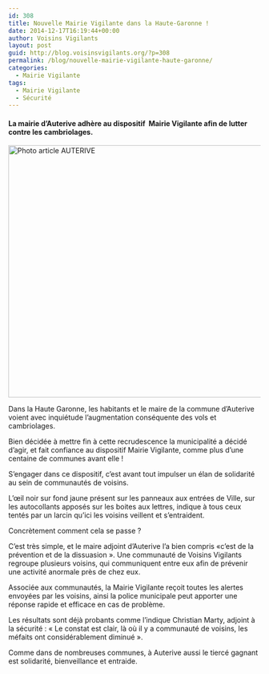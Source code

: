 ```yaml
---
id: 308
title: Nouvelle Mairie Vigilante dans la Haute-Garonne !
date: 2014-12-17T16:19:44+00:00
author: Voisins Vigilants
layout: post
guid: http://blog.voisinsvigilants.org/?p=308
permalink: /blog/nouvelle-mairie-vigilante-haute-garonne/
categories:
  - Mairie Vigilante
tags:
  - Mairie Vigilante
  - Sécurité
---
```

#### La mairie d’Auterive adhère au dispositif  Mairie Vigilante afin de lutter contre les cambriolages.

[<img class="alignnone size-full wp-image-309" src="http://blog.voisinsvigilants.org/wp-content/uploads/2014/12/Photo-article-AUTERIVE.jpg" alt="Photo article AUTERIVE" width="766" height="503" />](http://blog.voisinsvigilants.org/wp-content/uploads/2014/12/Photo-article-AUTERIVE.jpg)

Dans la Haute Garonne, les habitants et le maire de la commune d’Auterive voient avec inquiétude l’augmentation conséquente des vols et cambriolages.

Bien décidée à mettre fin à cette recrudescence la municipalité a décidé d’agir, et fait confiance au dispositif Mairie Vigilante, comme plus d’une centaine de communes avant elle !

S’engager dans ce dispositif, c’est avant tout impulser un élan de solidarité au sein de communautés de voisins.
  
L’œil noir sur fond jaune présent sur les panneaux aux entrées de Ville, sur les autocollants apposés sur les boites aux lettres, indique à tous ceux tentés par un larcin qu’ici les voisins veillent et s’entraident.

Concrètement comment cela se passe ?
  
C’est très simple, et le maire adjoint d’Auterive l’a bien compris «c’est de la prévention et de la dissuasion ». Une communauté de Voisins Vigilants regroupe plusieurs voisins, qui communiquent entre eux afin de prévenir une activité anormale près de chez eux.

Associée aux communautés, la Mairie Vigilante reçoit toutes les alertes envoyées par les voisins, ainsi la police municipale peut apporter une réponse rapide et efficace en cas de problème.

Les résultats sont déjà probants comme l’indique Christian Marty, adjoint à la sécurité : « Le constat est clair, là où il y a communauté de voisins, les méfaits ont considérablement diminué ».

Comme dans de nombreuses communes, à Auterive aussi le tiercé gagnant est solidarité, bienveillance et entraide.

&nbsp;

&nbsp;

&nbsp;